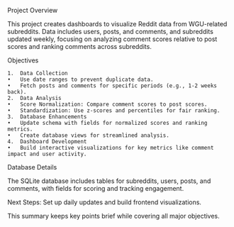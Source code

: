 Project Overview

This project creates dashboards to visualize Reddit data from WGU-related subreddits. Data includes users, posts, and comments, and subreddits updated weekly, focusing on analyzing comment scores relative to post scores and ranking comments across subreddits.

Objectives

	1.	Data Collection
	•	Use date ranges to prevent duplicate data.
	•	Fetch posts and comments for specific periods (e.g., 1-2 weeks back).
	2.	Data Analysis
	•	Score Normalization: Compare comment scores to post scores.
	•	Standardization: Use z-scores and percentiles for fair ranking.
	3.	Database Enhancements
	•	Update schema with fields for normalized scores and ranking metrics.
	•	Create database views for streamlined analysis.
	4.	Dashboard Development
	•	Build interactive visualizations for key metrics like comment impact and user activity.

Database Details

The SQLite database includes tables for subreddits, users, posts, and comments, with fields for scoring and tracking engagement.

Next Steps: Set up daily updates and build frontend visualizations.

This summary keeps key points brief while covering all major objectives.